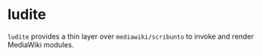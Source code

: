 # ludite

`ludite` provides a thin layer over `mediawiki/scribunto` to invoke and render MediaWiki modules.
